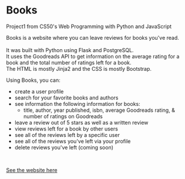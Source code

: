 # Books

Project1 from CS50's Web Programming with Python and JavaScript

Books is a website where you can leave reviews for books you've read.<br><br>
It was built with Python using Flask and PostgreSQL.<br>
It uses the Goodreads API to get information on the average rating for a book and the total number of ratings left for a book. <br>
The HTML is mostly Jinja2 and the CSS is mostly Bootstrap.<br>

Using Books, you can:
<ul><li>create a user profile</li>
<li>search for your favorite books and authors</li>
<li>see information the following information for books: 
   <ul><li>title, author, year published, isbn, average Goodreads rating, & number of ratings on Goodreads</li></ul></li> 
<li>leave a review out of 5 stars as well as a written review</li>
<li>view reviews left for a book by other users</li>
<li>see all of the reviews left by a specific user</li>
<li>see all of the reviews you've left via your profile</li>
<li>delete reviews you've left (coming soon)</li></ul><br>

<a href="https://nack-project1.herokuapp.com/">See the website here</a>
   
